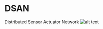 # DSAN
Distributed Sensor Actuator Network
![alt text](https://github.com/vladislav06/MESH/blob/main/va22017-ik22076_BST-proj-poster.jpg "Logo Title Text 1")
